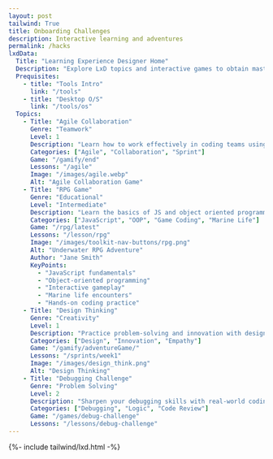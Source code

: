 ```yaml
---
layout: post
tailwind: True
title: Onboarding Challenges 
description: Interactive learning and adventures 
permalink: /hacks
lxdData:
  Title: "Learning Experience Designer Home"
  Description: "Explore LxD topics and interactive games to obtain mastery in collaboration, design thinking, and coding skills."
  Prequisites:
    - title: "Tools Intro"
      link: "/tools"
    - title: "Desktop O/S"
      link: "/tools/os"
  Topics:
    - Title: "Agile Collaboration"
      Genre: "Teamwork"
      Level: 1
      Description: "Learn how to work effectively in coding teams using Agile methods."
      Categories: ["Agile", "Collaboration", "Sprint"]
      Game: "/gamify/end"
      Lessons: "/agile"
      Image: "/images/agile.webp"
      Alt: "Agile Collaboration Game"
    - Title: "RPG Game"
      Genre: "Educational"
      Level: "Intermediate"
      Description: "Learn the basics of JS and object oriented programming as you dive deep into the world of game coding. "
      Categories: ["JavaScript", "OOP", "Game Coding", "Marine Life"]
      Game: "/rpg/latest"
      Lessons: "/lesson/rpg"
      Image: "/images/toolkit-nav-buttons/rpg.png"
      Alt: "Underwater RPG Adventure"
      Author: "Jane Smith"
      KeyPoints:
        - "JavaScript fundamentals"
        - "Object-oriented programming"
        - "Interactive gameplay"
        - "Marine life encounters"
        - "Hands-on coding practice"
    - Title: "Design Thinking"
      Genre: "Creativity"
      Level: 1
      Description: "Practice problem-solving and innovation with design thinking activities."
      Categories: ["Design", "Innovation", "Empathy"]
      Game: "/gamify/adventureGame/"
      Lessons: "/sprints/week1"
      Image: "/images/design_think.png"
      Alt: "Design Thinking"
    - Title: "Debugging Challenge"
      Genre: "Problem Solving"
      Level: 2
      Description: "Sharpen your debugging skills with real-world coding puzzles."
      Categories: ["Debugging", "Logic", "Code Review"]
      Game: "/games/debug-challenge"
      Lessons: "/lessons/debug-challenge"
---
```


{%- include tailwind/lxd.html -%}
